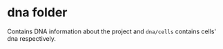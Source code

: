 # dna folder

Contains DNA information about the project and `dna/cells` contains cells' dna respectively.

